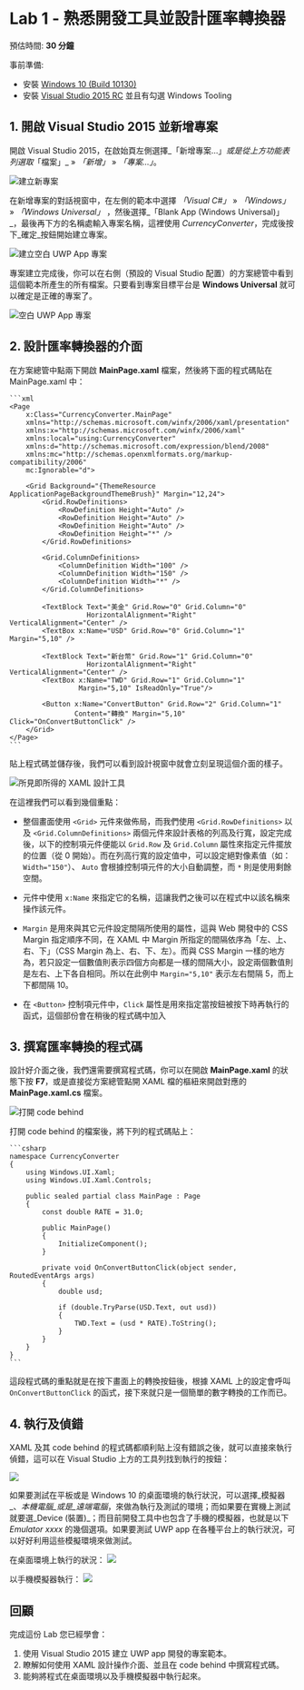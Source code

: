 # Lab 1 - 熟悉開發工具並設計匯率轉換器

預估時間: **30 分鐘**

事前準備:
  * 安裝 [Windows 10 (Build 10130)](http://insider.windows.com)
  * 安裝 [Visual Studio 2015 RC](http://www.visualstudio.com/) 並且有勾選 Windows Tooling


## 1. 開啟 Visual Studio 2015 並新增專案

開啟 Visual Studio 2015，在啟始頁左側選擇_「新增專案...」_或是從上方功能表列選取_「檔案」_ » _「新增」_ » _「專案...」_。

![建立新專案](images/1-create-new-project.png)

在新增專案的對話視窗中，在左側的範本中選擇 _「Visual C#」_ » _「Windows」_ » _「Windows Universal」_ ，然後選擇_「Blank App (Windows Universal)」_，最後再下方的名稱處輸入專案名稱，這裡使用 _CurrencyConverter_，完成後按下_確定_按鈕開始建立專案。

![建立空白 UWP App 專案](images/1-create-an-blank-uwp-app.png)

專案建立完成後，你可以在右側（預設的 Visual Studio 配置）的方案總管中看到這個範本所產生的所有檔案。只要看到專案目標平台是 **Windows Universal** 就可以確定是正確的專案了。

![空白 UWP App 專案](images/1-new-blank-app-project.png)

## 2. 設計匯率轉換器的介面

在方案總管中點兩下開啟 **MainPage.xaml** 檔案，然後將下面的程式碼貼在 MainPage.xaml 中：

    ```xml
    <Page
        x:Class="CurrencyConverter.MainPage"
        xmlns="http://schemas.microsoft.com/winfx/2006/xaml/presentation"
        xmlns:x="http://schemas.microsoft.com/winfx/2006/xaml"
        xmlns:local="using:CurrencyConverter"
        xmlns:d="http://schemas.microsoft.com/expression/blend/2008"
        xmlns:mc="http://schemas.openxmlformats.org/markup-compatibility/2006"
        mc:Ignorable="d">
        
        <Grid Background="{ThemeResource ApplicationPageBackgroundThemeBrush}" Margin="12,24">
            <Grid.RowDefinitions>
                <RowDefinition Height="Auto" />
                <RowDefinition Height="Auto" />
                <RowDefinition Height="Auto" />
                <RowDefinition Height="*" />
            </Grid.RowDefinitions>
            
            <Grid.ColumnDefinitions>
                <ColumnDefinition Width="100" />
                <ColumnDefinition Width="150" />
                <ColumnDefinition Width="*" />
            </Grid.ColumnDefinitions>
            
            <TextBlock Text="美金" Grid.Row="0" Grid.Column="0" 
                       HorizontalAlignment="Right" VerticalAlignment="Center" />
            <TextBox x:Name="USD" Grid.Row="0" Grid.Column="1" Margin="5,10" />
            
            <TextBlock Text="新台幣" Grid.Row="1" Grid.Column="0" 
                       HorizontalAlignment="Right" VerticalAlignment="Center" />
            <TextBox x:Name="TWD" Grid.Row="1" Grid.Column="1" 
                     Margin="5,10" IsReadOnly="True"/>
                     
            <Button x:Name="ConvertButton" Grid.Row="2" Grid.Column="1" 
                    Content="轉換" Margin="5,10" Click="OnConvertButtonClick" />
        </Grid>
    </Page>
    ```

貼上程式碼並儲存後，我們可以看到設計視窗中就會立刻呈現這個介面的樣子。

![所見即所得的 XAML 設計工具](images/1-design-ui-in-xaml.png)

在這裡我們可以看到幾個重點：

  * 整個畫面使用 ```<Grid>``` 元件來做佈局，而我們使用 ```<Grid.RowDefinitions>``` 以及 ```<Grid.ColumnDefinitions>``` 兩個元件來設計表格的列高及行寬，設定完成後，以下的控制項元件便能以 ```Grid.Row``` 及 ```Grid.Column``` 屬性來指定元件擺放的位置（從 0 開始）。而在列高行寬的設定值中，可以設定絕對像素值（如：```Width="150"```）、 ```Auto``` 會根據控制項元件的大小自動調整，而 ```*``` 則是使用剩餘空間。
  
  * 元件中使用 ```x:Name``` 來指定它的名稱，這讓我們之後可以在程式中以該名稱來操作該元件。

  * ```Margin``` 是用來與其它元件設定間隔所使用的屬性，這與 Web 開發中的 CSS Margin 指定順序不同，在 XAML 中 Margin 所指定的間隔依序為「左、上、右、下」（CSS Margin 為上、右、下、左）。而與 CSS Margin 一樣的地方為，若只設定一個數值則表示四個方向都是一樣的間隔大小，設定兩個數值則是左右、上下各自相同。所以在此例中 ```Margin="5,10"``` 表示左右間隔 5，而上下都間隔 10。

  * 在 ```<Button>``` 控制項元件中，```Click``` 屬性是用來指定當按鈕被按下時再執行的函式，這個部份會在稍後的程式碼中加入

## 3. 撰寫匯率轉換的程式碼

設計好介面之後，我們還需要撰寫程式碼，你可以在開啟 **MainPage.xaml** 的狀態下按 **F7**，或是直接從方案總管點開 XAML 檔的樞紐來開啟對應的 **MainPage.xaml.cs** 檔案。

![打開 code behind](images/1-xaml-code-behind.png)

打開 code behind 的檔案後，將下列的程式碼貼上：

    ```csharp
    namespace CurrencyConverter
    {
        using Windows.UI.Xaml;
        using Windows.UI.Xaml.Controls;
        
        public sealed partial class MainPage : Page
        {
            const double RATE = 31.0;
            
            public MainPage()
            {
                InitializeComponent();
            }
            
            private void OnConvertButtonClick(object sender, RoutedEventArgs args)
            {
                double usd;
                
                if (double.TryParse(USD.Text, out usd))
                {
                    TWD.Text = (usd * RATE).ToString();
                }
            }
        }
    }
    ```

這段程式碼的重點就是在按下畫面上的轉換按鈕後，根據 XAML 上的設定會呼叫 ```OnConvertButtonClick``` 的函式，接下來就只是一個簡單的數字轉換的工作而已。

## 4. 執行及偵錯

XAML 及其 code behind 的程式碼都順利貼上沒有錯誤之後，就可以直接來執行偵錯，這可以在 Visual Studio 上方的工具列找到執行的按鈕：

![](images/1-run-and-debug.png)

如果要測試在平板或是 Windows 10 的桌面環境的執行狀況，可以選擇_模擬器_、_本機電腦_或是_遠端電腦_，來做為執行及測試的環境；而如果要在實機上測試就要選_Device (裝置)_；而目前開發工具中也包含了手機的模擬器，也就是以下 _Emulator xxxx_ 的幾個選項。如果要測試 UWP app 在各種平台上的執行狀況，可以好好利用這些模擬環境來做測試。

在桌面環境上執行的狀況：
![](images/1-debug-in-desktop.png)

以手機模擬器執行：
![](images/1-debug-in-phone-emulator.png)

## 回顧

完成這份 Lab 您已經學會：

  1. 使用 Visual Studio 2015 建立 UWP app 開發的專案範本。
  2. 瞭解如何使用 XAML 設計操作介面、並且在 code behind 中撰寫程式碼。
  3. 能夠將程式在桌面環境以及手機模擬器中執行起來。
